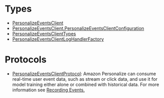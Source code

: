 # Types

  - [PersonalizeEventsClient](/aws-sdk-swift/reference/0.x/AWSPersonalizeEvents/PersonalizeEventsClient)
  - [PersonalizeEventsClient.PersonalizeEventsClientConfiguration](/aws-sdk-swift/reference/0.x/AWSPersonalizeEvents/PersonalizeEventsClient_PersonalizeEventsClientConfiguration)
  - [PersonalizeEventsClientTypes](/aws-sdk-swift/reference/0.x/AWSPersonalizeEvents/PersonalizeEventsClientTypes)
  - [PersonalizeEventsClientLogHandlerFactory](/aws-sdk-swift/reference/0.x/AWSPersonalizeEvents/PersonalizeEventsClientLogHandlerFactory)

# Protocols

  - [PersonalizeEventsClientProtocol](/aws-sdk-swift/reference/0.x/AWSPersonalizeEvents/PersonalizeEventsClientProtocol):
    Amazon Personalize can consume real-time user event data, such as stream or click data, and use
    it for model training either alone or combined with historical data. For more information see
    <a href="https://docs.aws.amazon.com/personalize/latest/dg/recording-events.html">Recording Events.

